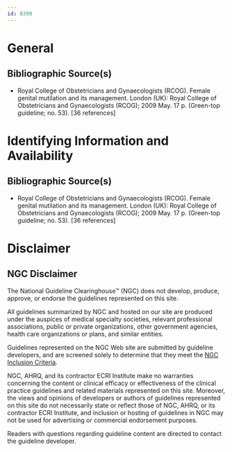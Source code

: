 ```yaml
---
id: 8390
---
```


# General

## Bibliographic Source(s)

- Royal College of Obstetricians and Gynaecologists (RCOG). Female genital mutilation and its management. London (UK): Royal College of Obstetricians and Gynaecologists (RCOG); 2009 May. 17 p. (Green-top guideline; no. 53). [36 references]

# Identifying Information and Availability

## Bibliographic Source(s)

- Royal College of Obstetricians and Gynaecologists (RCOG). Female genital mutilation and its management. London (UK): Royal College of Obstetricians and Gynaecologists (RCOG); 2009 May. 17 p. (Green-top guideline; no. 53). [36 references]

# Disclaimer

## NGC Disclaimer

The National Guideline Clearinghouse™ (NGC) does not develop, produce, approve, or endorse the guidelines represented on this site.

All guidelines summarized by NGC and hosted on our site are produced under the auspices of medical specialty societies, relevant professional associations, public or private organizations, other government agencies, health care organizations or plans, and similar entities.

Guidelines represented on the NGC Web site are submitted by guideline developers, and are screened solely to determine that they meet the [NGC Inclusion Criteria](/help-and-about/summaries/inclusion-criteria).

NGC, AHRQ, and its contractor ECRI Institute make no warranties concerning the content or clinical efficacy or effectiveness of the clinical practice guidelines and related materials represented on this site. Moreover, the views and opinions of developers or authors of guidelines represented on this site do not necessarily state or reflect those of NGC, AHRQ, or its contractor ECRI Institute, and inclusion or hosting of guidelines in NGC may not be used for advertising or commercial endorsement purposes.

Readers with questions regarding guideline content are directed to contact the guideline developer.


